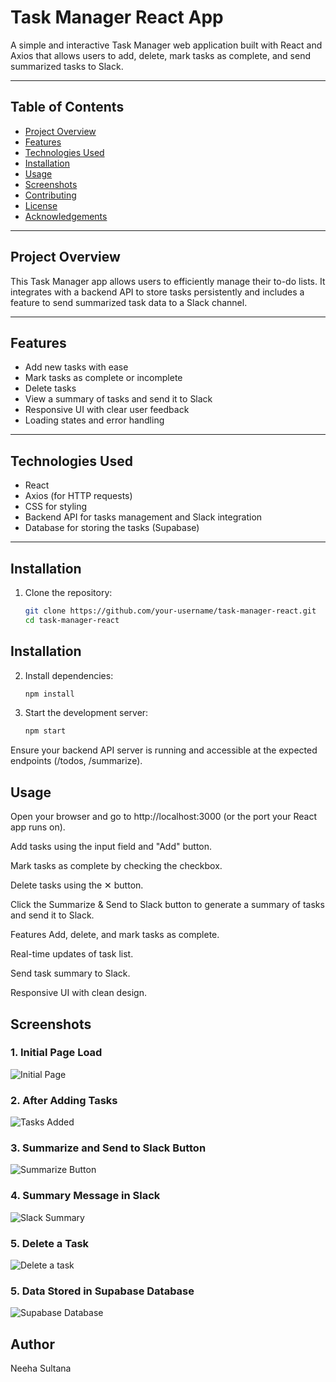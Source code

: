# Task Manager React App

A simple and interactive Task Manager web application built with React and Axios that allows users to add, delete, mark tasks as complete, and send summarized tasks to Slack.

---

## Table of Contents

- [Project Overview](#project-overview)  
- [Features](#features)  
- [Technologies Used](#technologies-used)  
- [Installation](#installation)  
- [Usage](#usage)  
- [Screenshots](#screenshots)  
- [Contributing](#contributing)  
- [License](#license)  
- [Acknowledgements](#acknowledgements)  

---

## Project Overview

This Task Manager app allows users to efficiently manage their to-do lists. It integrates with a backend API to store tasks persistently and includes a feature to send summarized task data to a Slack channel.

---

## Features

- Add new tasks with ease  
- Mark tasks as complete or incomplete  
- Delete tasks  
- View a summary of tasks and send it to Slack  
- Responsive UI with clear user feedback  
- Loading states and error handling  

---

## Technologies Used

- React  
- Axios (for HTTP requests)  
- CSS for styling  
- Backend API for tasks management and Slack integration
- Database for storing the tasks (Supabase) 

---

## Installation

1. Clone the repository:

   ```bash
   git clone https://github.com/your-username/task-manager-react.git
   cd task-manager-react

## Installation

2. Install dependencies:

   ```bash
   npm install

3. Start the development server:
   ```bash
   npm start
Ensure your backend API server is running and accessible at the expected endpoints (/todos, /summarize).


## Usage
Open your browser and go to http://localhost:3000 (or the port your React app runs on).

Add tasks using the input field and "Add" button.

Mark tasks as complete by checking the checkbox.

Delete tasks using the ✕ button.

Click the Summarize & Send to Slack button to generate a summary of tasks and send it to Slack.

Features
Add, delete, and mark tasks as complete.

Real-time updates of task list.

Send task summary to Slack.

Responsive UI with clean design.

## Screenshots

### 1. Initial Page Load
![Initial Page](./screenshots/initial-page.png)

### 2. After Adding Tasks
![Tasks Added](./screenshots/tasks-added.png)

### 3. Summarize and Send to Slack Button
![Summarize Button](./screenshots/summarize-button.png)

### 4. Summary Message in Slack
![Slack Summary](./screenshots/slack-summary.png)

### 5. Delete a Task
![Delete a task](./screenshots/delete-task.png)
### 5. Data Stored in Supabase Database
![Supabase Database](./screenshots/supabase-database2.png)


## Author
Neeha Sultana

